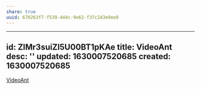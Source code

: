 ```yaml
---
share: true
uuid: 670263f7-f539-444c-9e62-f37c243e9ee8
---
```

---
id: ZIMr3suiZI5U00BT1pKAe
title: VideoAnt
desc: ''
updated: 1630007520685
created: 1630007520685
---

[VideoAnt](https://ant.umn.edu/)
